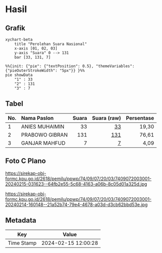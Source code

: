 # Hasil

## Grafik

```mermaid
xychart-beta
    title "Perolehan Suara Nasional"
    x-axis [01, 02, 03]
    y-axis "Suara" 0 --> 131
    bar [33, 131, 7]
```

```mermaid
%%{init: {"pie": {"textPosition": 0.5}, "themeVariables": {"pieOuterStrokeWidth": "5px"}} }%%
pie showData
    "1" : 33
    "2" : 131
    "3" : 7
```

## Tabel

| No. | Nama Paslon    | Suara | Suara (raw) | Persentase |
|:--- |:-------------- | -----:| -----------:| ----------:|
| 1   | ANIES MUHAIMIN | 33    | [33][p-1]   | 19,30      |
| 2   | PRABOWO GIBRAN | 131   | [131][p-2]  | 76,61      |
| 3   | GANJAR MAHFUD  | 7     | [7][p-3]    | 4,09       |


[p-1]: https://github.com/gigit-pemilu/pemilu-2024/blob/main/pilpres/hitung-suara/sub/74-sulawesi-tenggara/sub/09-konawe-utara/sub/07-sawa/sub/2003-lalembo/sub/001-tps/sub/paslon-1.txt
[p-2]: https://github.com/gigit-pemilu/pemilu-2024/blob/main/pilpres/hitung-suara/sub/74-sulawesi-tenggara/sub/09-konawe-utara/sub/07-sawa/sub/2003-lalembo/sub/001-tps/sub/paslon-2.txt
[p-3]: https://github.com/gigit-pemilu/pemilu-2024/blob/main/pilpres/hitung-suara/sub/74-sulawesi-tenggara/sub/09-konawe-utara/sub/07-sawa/sub/2003-lalembo/sub/001-tps/sub/paslon-3.txt

## Foto C Plano

https://sirekap-obj-formc.kpu.go.id/2618/pemilu/ppwp/74/09/07/20/03/7409072003001-20240215-031623--64fb2e55-5c68-4163-a06b-8c05d01a325d.jpg

https://sirekap-obj-formc.kpu.go.id/2618/pemilu/ppwp/74/09/07/20/03/7409072003001-20240214-160148--21a52b74-79e4-4678-a03d-d3cb62bbd53e.jpg


## Metadata

| Key        | Value               |
| ---------- | ------------------- |
| Time Stamp | 2024-02-15 12:00:28 |



